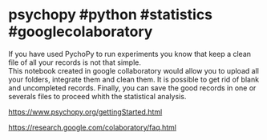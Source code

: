 # psychopy #python #statistics #googlecolaboratory

If you have used PychoPy to run experiments you know that keep a clean file of all your records is not that simple.  
This notebook created in google collaboratory would allow you to upload all your folders, integrate them and clean them. 
It is possible to get rid of blank and uncompleted records.
Finally, you can save the good records in one or severals files to proceed whith the statistical analysis.

https://www.psychopy.org/gettingStarted.html

https://research.google.com/colaboratory/faq.html
